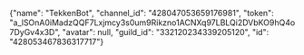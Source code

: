 {"name": "TekkenBot", "channel_id": "428047053659176981", "token": "a_lSOnA0iMadzQQF7Lxjmcy3s0um9Rikzno1ACNXq97LBLQi2DVbKO9hQ4o7DyGv4x3D", "avatar": null, "guild_id": "332120234339205120", "id": "428053467836317717"}
